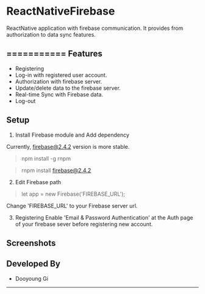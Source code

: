 # ReactNativeFirebase
ReactNative application with firebase communication. It provides from authorization to data sync features.

===========
Features
-----
* Registering
* Log-in with registered user account.
* Authorization with firebase server.
* Update/delete data to the firebase server.
* Real-time Sync with Firebase data.
* Log-out

Setup
-----

1. Install Firebase module and Add dependency
  
  Currently, firebase@2.4.2 version is more stable.

  > npm install -g rnpm

  > rnpm install firebase@2.4.2

2. Edit Firebase path

  > let app = new Firebase('FIREBASE_URL');

  Change 'FIREBASE_URL' to your Firebase server url.

3. Registering
  Enable 'Email & Password Authentication' at the Auth page of your firebase sever before registering new account.

Screenshots
-----





Developed By
-----
* Dooyoung Gi

***
